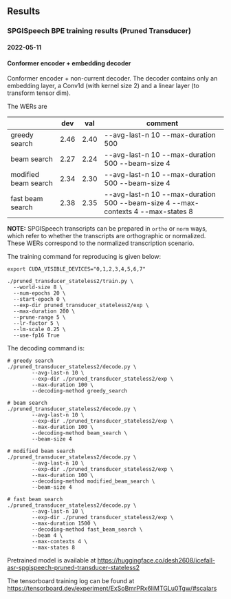 ## Results

### SPGISpeech BPE training results (Pruned Transducer)

#### 2022-05-11

#### Conformer encoder + embedding decoder

Conformer encoder + non-current decoder. The decoder
contains only an embedding layer, a Conv1d (with kernel size 2) and a linear
layer (to transform tensor dim).

The WERs are

|                           | dev | val | comment                                  |
|---------------------------|------------|------------|------------------------------------------|
| greedy search             | 2.46       | 2.40       | --avg-last-n 10 --max-duration 500 |
| beam search               | 2.27       | 2.24       | --avg-last-n 10 --max-duration 500 --beam-size 4 |
| modified beam search      | 2.34       | 2.30       | --avg-last-n 10 --max-duration 500 --beam-size 4 |
| fast beam search          | 2.38       | 2.35       | --avg-last-n 10 --max-duration 500 --beam-size 4 --max-contexts 4 --max-states 8 |

**NOTE:** SPGISpeech transcripts can be prepared in `ortho` or `norm` ways, which refer to whether the
transcripts are orthographic or normalized. These WERs correspond to the normalized transcription
scenario.

The training command for reproducing is given below:

```
export CUDA_VISIBLE_DEVICES="0,1,2,3,4,5,6,7"

./pruned_transducer_stateless2/train.py \
  --world-size 8 \
  --num-epochs 20 \
  --start-epoch 0 \
  --exp-dir pruned_transducer_stateless2/exp \
  --max-duration 200 \
  --prune-range 5 \
  --lr-factor 5 \
  --lm-scale 0.25 \
  --use-fp16 True
```

The decoding command is:
```
# greedy search
./pruned_transducer_stateless2/decode.py \
        --avg-last-n 10 \
        --exp-dir ./pruned_transducer_stateless2/exp \
        --max-duration 100 \
        --decoding-method greedy_search

# beam search
./pruned_transducer_stateless2/decode.py \
        --avg-last-n 10 \
        --exp-dir ./pruned_transducer_stateless2/exp \
        --max-duration 100 \
        --decoding-method beam_search \
        --beam-size 4

# modified beam search
./pruned_transducer_stateless2/decode.py \
        --avg-last-n 10 \
        --exp-dir ./pruned_transducer_stateless2/exp \
        --max-duration 100 \
        --decoding-method modified_beam_search \
        --beam-size 4

# fast beam search
./pruned_transducer_stateless2/decode.py \
        --avg-last-n 10 \
        --exp-dir ./pruned_transducer_stateless2/exp \
        --max-duration 1500 \
        --decoding-method fast_beam_search \
        --beam 4 \
        --max-contexts 4 \
        --max-states 8
```

Pretrained model is available at <https://huggingface.co/desh2608/icefall-asr-spgispeech-pruned-transducer-stateless2>

The tensorboard training log can be found at
<https://tensorboard.dev/experiment/ExSoBmrPRx6liMTGLu0Tgw/#scalars>
